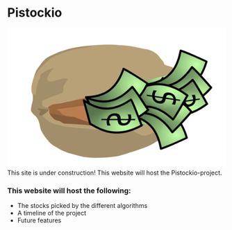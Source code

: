 # Pistockio
![IconImage](smallIcon.png)
This site is under construction!
This website will host the Pistockio-project.

### This website will host the following:
* The stocks picked by the different algorithms
* A timeline of the project
* Future features
